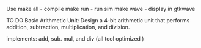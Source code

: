 Use 
make all - compile
make run - run sim 
make wave - display in gtkwave


TO DO
Basic Arithmetic Unit: Design a 4-bit arithmetic unit that performs addition, subtraction, multiplication, and division.

implements: add, sub. mul, and div (all tool optimized )
